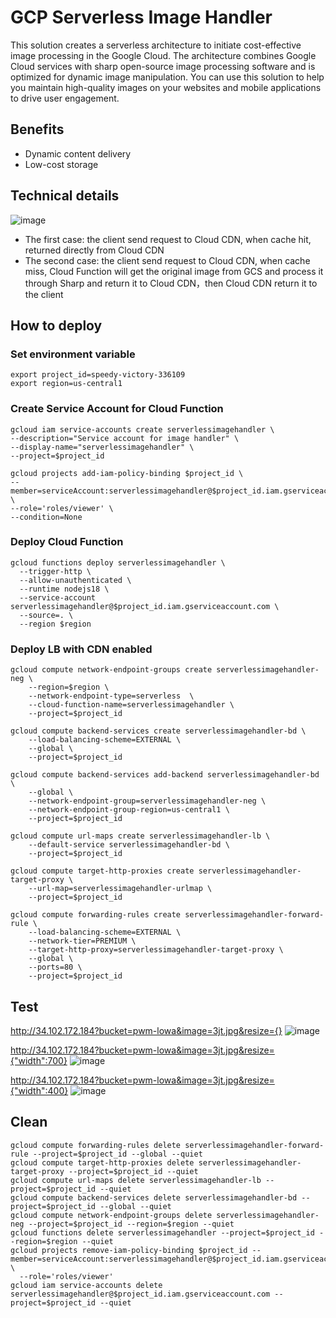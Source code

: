# GCP Serverless Image Handler
This solution creates a serverless architecture to initiate cost-effective image processing in the Google Cloud. The architecture combines Google Cloud services with sharp open-source image processing software and is optimized for dynamic image manipulation. You can use this solution to help you maintain high-quality images on your websites and mobile applications to drive user engagement.

## Benefits
- Dynamic content delivery
- Low-cost storage

## Technical details
![image](https://github.com/hellof20/gcp-serverlessimagehander/assets/8756642/f0c21338-7c87-4bcb-a450-aa0caa1579d0)

- The first case: the client send request to Cloud CDN, when cache hit, returned directly from Cloud CDN
- The second case: the client send request to Cloud CDN, when cache miss, Cloud Function will get the original image from GCS and process it through Sharp and return it to Cloud CDN，then Cloud CDN return it to the client

## How to deploy
### Set environment variable
```
export project_id=speedy-victory-336109
export region=us-central1
```

### Create Service Account for Cloud Function
```
gcloud iam service-accounts create serverlessimagehandler \
--description="Service account for image handler" \
--display-name="serverlessimagehandler" \
--project=$project_id 
```

```
gcloud projects add-iam-policy-binding $project_id \
--member=serviceAccount:serverlessimagehandler@$project_id.iam.gserviceaccount.com \
--role='roles/viewer' \
--condition=None
```

### Deploy Cloud Function
```
gcloud functions deploy serverlessimagehandler \
  --trigger-http \
  --allow-unauthenticated \
  --runtime nodejs18 \
  --service-account serverlessimagehandler@$project_id.iam.gserviceaccount.com \
  --source=. \
  --region $region
```

### Deploy LB with CDN enabled
```
gcloud compute network-endpoint-groups create serverlessimagehandler-neg \
    --region=$region \
    --network-endpoint-type=serverless  \
    --cloud-function-name=serverlessimagehandler \
    --project=$project_id

gcloud compute backend-services create serverlessimagehandler-bd \
    --load-balancing-scheme=EXTERNAL \
    --global \
    --project=$project_id

gcloud compute backend-services add-backend serverlessimagehandler-bd \
    --global \
    --network-endpoint-group=serverlessimagehandler-neg \
    --network-endpoint-group-region=us-central1 \
    --project=$project_id
    
gcloud compute url-maps create serverlessimagehandler-lb \
    --default-service serverlessimagehandler-bd \
    --project=$project_id
      
gcloud compute target-http-proxies create serverlessimagehandler-target-proxy \
    --url-map=serverlessimagehandler-urlmap \
    --project=$project_id
      
gcloud compute forwarding-rules create serverlessimagehandler-forward-rule \
    --load-balancing-scheme=EXTERNAL \
    --network-tier=PREMIUM \
    --target-http-proxy=serverlessimagehandler-target-proxy \
    --global \
    --ports=80 \
    --project=$project_id
```

## Test
http://34.102.172.184?bucket=pwm-lowa&image=3jt.jpg&resize={}
![image](https://user-images.githubusercontent.com/8756642/228536293-55b75047-794a-42ea-bad8-24b1981e5fdd.png)

http://34.102.172.184?bucket=pwm-lowa&image=3jt.jpg&resize={"width":700}
![image](https://user-images.githubusercontent.com/8756642/228536603-aa103f58-c8e7-472c-b2f1-8018024b00ce.png)


http://34.102.172.184?bucket=pwm-lowa&image=3jt.jpg&resize={"width":400}
![image](https://user-images.githubusercontent.com/8756642/228536694-d656745c-e8d7-4918-ba4b-f6da33a2ef7e.png)


## Clean
```
gcloud compute forwarding-rules delete serverlessimagehandler-forward-rule --project=$project_id --global --quiet
gcloud compute target-http-proxies delete serverlessimagehandler-target-proxy --project=$project_id --quiet
gcloud compute url-maps delete serverlessimagehandler-lb --project=$project_id --quiet
gcloud compute backend-services delete serverlessimagehandler-bd --project=$project_id --global --quiet
gcloud compute network-endpoint-groups delete serverlessimagehandler-neg --project=$project_id --region=$region --quiet
gcloud functions delete serverlessimagehandler --project=$project_id --region=$region --quiet
gcloud projects remove-iam-policy-binding $project_id --member=serviceAccount:serverlessimagehandler@$project_id.iam.gserviceaccount.com \
  --role='roles/viewer'
gcloud iam service-accounts delete serverlessimagehandler@$project_id.iam.gserviceaccount.com --project=$project_id --quiet
```
